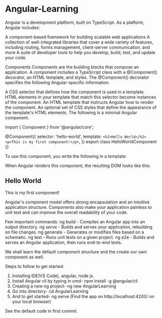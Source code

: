# Angular-Learning

Angular is a development platform, built on TypeScript. As a platform, Angular includes:

A component-based framework for building scalable web applications
A collection of well-integrated libraries that cover a wide variety of features, including routing, forms management, client-server communication, and more
A suite of developer tools to help you develop, build, test, and update your code.

Components
Components are the building blocks that compose an application. A component includes a TypeScript class with a @Component() decorator, an HTML template, and styles. The @Component() decorator specifies the following Angular-specific information:

A CSS selector that defines how the component is used in a template. HTML elements in your template that match this selector become instances of the component.
An HTML template that instructs Angular how to render the component.
An optional set of CSS styles that define the appearance of the template's HTML elements.
The following is a minimal Angular component.


import { Component } from '@angular/core';

@Component({
  selector: 'hello-world',
  template: `
    <h2>Hello World</h2>
    <p>This is my first component!</p>
    `,
})
export class HelloWorldComponent {}


To use this component, you write the following in a template:

<hello-world></hello-world>
When Angular renders this component, the resulting DOM looks like this:

<hello-world>
    <h2>Hello World</h2>
    <p>This is my first component!</p>
</hello-world>


Angular's component model offers strong encapsulation and an intuitive application structure. Components also make your application painless to unit test and can improve the overall readability of your code.

Few important commands:
ng build	             - Compiles an Angular app into an output directory.
ng serve	             - Builds and serves your application, rebuilding on file changes.
ng generate	           - Generates or modifies files based on a schematic.
ng test	               - Runs unit tests on a given project.
ng e2e	               - Builds and serves an Angular application, then runs end-to-end tests.

We shall learn the default component structure and the create our own component as well. 

Steps to follow to get started:
1. Installing IDE(VS Code), angular, node js.
2. Install Angular cli by typing in cmd- npm install -g @angular/cli
3. Creating a new ng project- ng new AngularLearning
4. Go into directory- cd AngularLearning
5. And to get started- ng serve (Find the app on http://localhost:4200/ on your local browser)

See the default code in first commit. 

